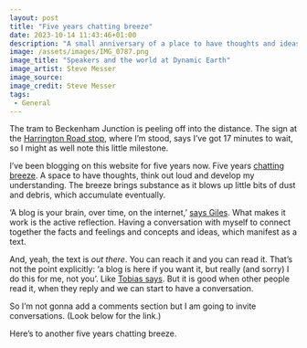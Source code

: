 ```yaml
---
layout: post
title: "Five years chatting breeze"
date: 2023-10-14 11:43:46+01:00
description: "A small anniversary of a place to have thoughts and ideas."
image: /assets/images/IMG_0787.png
image_title: "Speakers and the world at Dynamic Earth"
image_artist: Steve Messer
image_source:
image_credit: Steve Messer
tags:
 - General
---
```


The tram to Beckenham Junction is peeling off into the distance. The sign at the [Harrington Road stop](https://maps.apple.com/?address=London,%20England&auid=6219529738139393268&ll=51.399646,-0.060414&lsp=9902&q=Harrington%20Road%20Station), where I’m stood, says I’ve got 17 minutes to wait, so I might as well note this little milestone.

I’ve been blogging on this website for five years now. Five years [chatting breeze](https://www.urbandictionary.com/define.php?term=Chatting%20Breeze). A space to have thoughts, think out loud and develop my understanding. The breeze brings substance as it blows up little bits of dust and debris, which accumulate eventually.

‘A blog is your brain, over time, on the internet,’ [says Giles](https://gilest.org/blog-brain.html). What makes it work is the active reflection. Having a conversation with myself to connect together the facts and feelings and concepts and ideas, which manifest as a text.

And, yeah, the text is *out there*. You can reach it and you can read it. That’s not the point explicitly: ‘a blog is here if you want it, but really (and sorry) I do this for me, not you’. Like [Tobias says](https://blog.tobiasrevell.com/2023/10/11/box099-1-15-years-of-blogging/). But it is good when other people read it, when they reply and we can start to have a conversation.

So I’m not gonna add a comments section but I am going to invite conversations. (Look below for the link.)

Here’s to another five years chatting breeze.
